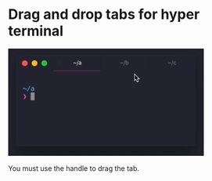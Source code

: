 # Drag and drop tabs for hyper terminal

<img src="./doc/demo.gif"/>

You must use the handle to drag the tab.